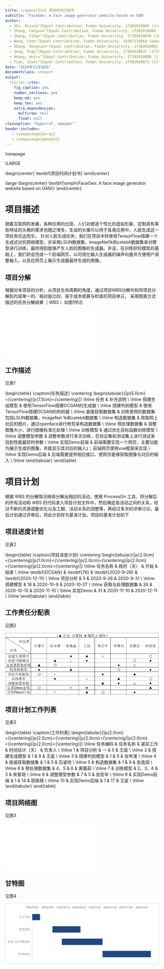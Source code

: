 ```yaml
---
title: \vspace{2in} 项目时间计划书
subtitle: "FaceGen: A face image generator website based on GAN"
author:
  - Shi, Ruixin^[Equal Contribution, Fudan University, 17302010065 (rxshi17@fudan.edu.cn)]
  - Zhang, Cenyuan^[Equal Contribution, Fudan University, 17302010068 (cenyuanzhang17@fudan.edu.cn)]
  - Zhang, Yihan^[Equal Contribution, Fudan University, 17302010076 (zhangyihan17@fudan.edu.cn)]
  - Wang, Chen^[Equal Contribution, Fudan University, 16307110064 (wangc16@fudan.edu.cn)]
  - Zhang, Hongnian^[Equal Contribution, Fudan University, 17302010061 (17302010061@fudan.edu.cn)]
  - Song, Puqi^[Equal Contribution, Fudan University, 17302010037 (17302010037@fudan.edu.cn)]
  - Huang, Huiru^[Equal Contribution, Fudan University, 17302010080 (17302010080@fudan.edu.cn)]
  - Tian, Ziwei^[Equal Contribution, Fudan University, 17302010071 (17302010071@fudan.edu.cn)]
date: "2020年11月10日"
documentclass: ctexart
output:
  rticles::ctex:
    fig_caption: yes
    number_sections: yes
    keep_md: yes
    keep_tex: yes
    extra_dependencies:
      multirow: null
      float: null
classoption: "hyperref, a4paper"
header-includes:
   - \usepackage{array}
   - \usepackage{amsmath}
---
```



\newpage

\LARGE

\begin{center}
\textbf{项目时间计划书}
\end{center}

\large
\begin{center}
\textbf{\emph{FaceGen: A face image generator website based on GAN}}
\end{center}



# 项目描述
随着互联网的发展，各种应用的出现，人们对塑造个性化的虚拟形象、定制具有某些特征的头像的需求也随之增多，生成的头像可以用于各类应用中，人脸生成这一项任务应运而生。
针对人脸生成任务，我们在项目中将使用TensorFlow搭建一个生成式对抗网络模型，并采用LSUN数据集，ImageNet1k和celebA数据集来对模型进行训练，最终得到能够产生人脸的图像的生成器。并且，在训练好的模型的基础上，我们将会完成一个前端网页，以可视化输入生成器的噪声向量并方便用户调整输入，以及在网页上展示生成器最终生成的图像。

## 项目分解
根据对本项目的分析，从项目生命周期的角度，通过项目WBS分解作到将项目分解到内容单一的、相对独立的、易于成本核算与检查的项目单元， 采用图表方式描述的任务分解结果（ WBS ）如图1所示

![FaceGen网站建设项目的WBS](WBS.pdf)

## 工作描述
见表1

\begin{table}
    \caption{任务描述}
    \centering
    \begin{tabular}{|p{5.0cm}<{\centering}|p{7.5cm}<{\centering}|}
    \hline
    任务       & 补充说明                                                 \\ \hline
    搭建生成模型   & 使用TensorFlow搭建DCGAN的生成器                             \\ \hline
    搭建判别模型   & 使用TensorFlow搭建DCGAN的判别器                              \\ \hline
    直接获取数据集  & 训练使用的数据集包括LSUN数据集，ImageNet 1k和celebA数据集             \\ \hline
    构造数据集    & 爬取网上社区的图片，通过openface进行修剪来构造数据集                      \\ \hline
    预处理数据集   & 调整图像大小，进行图像标准化处理                                    \\ \hline
    训练模型     & 通过优化目标函数训练模型                                        \\ \hline
    调整模型参数   & 调整参数进行多次训练，在验证集和测试集上进行测试来找到性能最好的参数                  \\ \hline
    实现Demo前端 & 前端需要实现一个网页，主要功能为展示生成的图像，并能显示其对应的输入z；前端网页使用vue框架来实现   \\ \hline
    实现Demo后端 & 后端需要提供相应接口，使网页能够获取图像与对应的输入                          \\ \hline
    \end{tabular}
\end{table}

# 项目计划
根据 WBS 的分解情况继续分解出相应的活动，使用 ProcessOn 工具，将分解后的所有活动和 WBS 的代码录入项目计划文件中，然后确定各活动之间的关系，经过不断的资源调整优化以及工期、活动关系的调整等，再经过多次的评审讨论，最后计划通过评审后，将此计划存为基准计划。项目的基准计划如下

## 项目进度计划
见表2

\begin{table}
    \caption{项目进度计划}
    \centering
    \begin{tabular}{|p{2.0cm}<{\centering}|p{1.0cm}<{\centering}|p{2.0cm}<{\centering}|p{2.0cm}<{\centering}|p{2.0cm}<{\centering}|}
    \hline
    任务名称     & 耗时（天） & 开始         & 结束         \\ \hline
    \textbf{DCGAN}    & \textbf{76}    & \textbf{2020-9-26}  & \textbf{2020-12-11} \\ \hline
    项目分析     & 5     & 2020-9-26  & 2020-9-31  \\ \hline
    搭建模型     & 18     & 2020-10-9  & 2020-10-27 \\ \hline
    获取与处理数据集 & 26     & 2020-10-15 & 2020-11-10 \\ \hline
    实现Demo   & 31    & 2020-11-10 & 2020-12-11 \\ \hline
    \end{tabular}
\end{table}

## 工作责任分配表
见图2

![责任分配表](1.png)

## 项目计划工作列表
见表3

\begin{table}
    \caption{工作列表}
    \begin{tabular}{|p{2.0cm}<{\centering}|p{2.0cm}<{\centering}|p{2.0cm}<{\centering}|p{2.0cm}<{\centering}|p{2.0cm}<{\centering}|}
    \hline
    任务编码 & 任务名称     & 紧前工作  & 时间估计（天） & 负责人 \\ \hline
    1    & 项目分析     & —     & 5       & 王宸  \\ \hline
    2    & 搭建生成模型   & 1     & 9       & 王宸  \\ \hline
    3    & 搭建判别模型   & 1     & 9       & 张岑湲 \\ \hline
    4    & 直接获取数据集  & 1     & 5       & 石睿欣 \\ \hline
    5    & 构造数据集    & 1     & 9       & 张逸涵 \\ \hline
    6    & 预处理数据集   & 4、5   & 6       & 黄蕙茹 \\ \hline
    7    & 训练模型     & 2、3、6 & 3       & 宋普琦 \\ \hline
    8    & 调整模型参数   & 7     & 5       & 张宏年 \\ \hline
    9    & 实现Demo前端 & 1     & 14      & 田紫薇 \\ \hline
    10   & 实现Demo后端 & 1     & 17      & 王宸  \\ \hline
    \end{tabular}
\end{table}

## 项目网络图
见图3

![网络图](network.pdf)

## 甘特图
见图4

![Gantt图](3.png)
